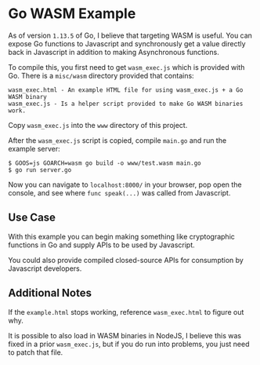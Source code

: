 # Go WASM Example
As of version `1.13.5` of Go, I believe that targeting WASM is useful. You can expose Go functions to Javascript and synchronously get a value directly back in Javascript in addition to making Asynchronous functions.

To compile this, you first need to get `wasm_exec.js` which is provided with Go. There is a `misc/wasm` directory provided that contains:
```
wasm_exec.html - An example HTML file for using wasm_exec.js + a Go WASM binary
wasm_exec.js - Is a helper script provided to make Go WASM binaries work.
```

Copy `wasm_exec.js` into the `www` directory of this project.


After the `wasm_exec.js` script is copied, compile `main.go` and run the example server:
```
$ GOOS=js GOARCH=wasm go build -o www/test.wasm main.go
$ go run server.go
```

Now you can navigate to `localhost:8000/` in your browser, pop open the console, and see where `func speak(...)` was called from Javascript.

## Use Case
With this example you can begin making something like cryptographic functions in Go and supply APIs to be used by Javascript.

You could also provide compiled closed-source APIs for consumption by Javascript developers.

## Additional Notes
If the `example.html` stops working, reference `wasm_exec.html` to figure out why.

It is possible to also load in WASM binaries in NodeJS, I believe this was fixed in a prior `wasm_exec.js`, but if you do run into problems, you just need to patch that file. 
